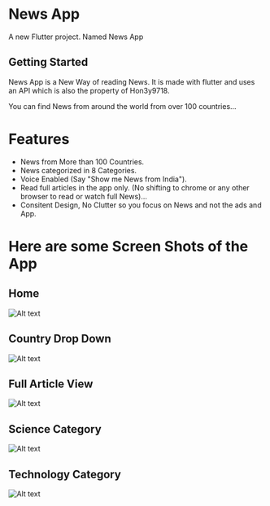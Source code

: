 # News App

A new Flutter project. Named News App

## Getting Started

News App is a New Way of reading News.
It is made with flutter and uses an API which is also the property of Hon3y9718.

You can find News from around the world from over 100 countries...

# Features

- News from More than 100 Countries.
- News categorized in 8 Categories.
- Voice Enabled (Say "Show me News from India").
- Read full articles in the app only. (No shifting to chrome or any other browser to read or watch full News)...
- Consitent Design, No Clutter so you focus on News and not the ads and App. 

# Here are some Screen Shots of the App

## Home
![Alt text](/SS/2.jpeg?raw=true "Home")


## Country Drop Down
![Alt text](/SS/4.jpeg?raw=true "Country Drop Down")


## Full Article View
![Alt text](/SS/7.jpeg?raw=true "Article View")



## Science Category
![Alt text](/SS/6.jpeg?raw=true "Category 1")




## Technology Category
![Alt text](/SS/5.jpeg?raw=true "Category 2")


